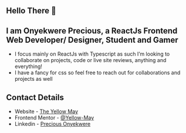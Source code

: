 ## Hello There 👋

## I am Onyekwere Precious, a ReactJs Frontend Web Developer/ Designer, Student and Gamer

-  I focus mainly on ReactJs with Typescript as such I’m looking to collaborate on projects, code or live site reviews, anything and everything!
-  I have a fancy for css so feel free to reach out for collaborations and projects as well

## Contact Details

-  Website - [The Yellow May](https://yellow-may-gray.vercel.app/)
-  Frontend Mentor - [@Yellow-May](https://www.frontendmentor.io/profile/Yellow-May)
-  Linkedin - [Precious Onyekwere](https://www.linkedin.com/in/precious-onyekwere-7a87001b5/)

